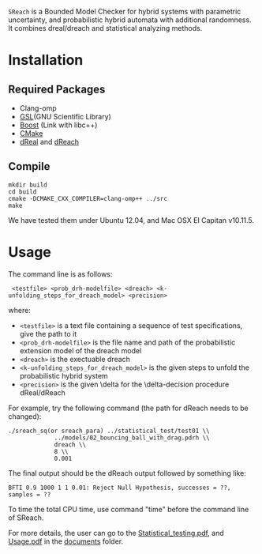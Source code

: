 ``SReach`` is a Bounded Model Checker for hybrid systems with parametric uncertainty, and probabilistic hybrid automata with additional randomness. It combines dreal/dreach and statistical analyzing methods.

Installation
============

Required Packages
-----------------

 - Clang-omp
 - [GSL](GNU Scientific Library)
 - [Boost] (Link with libc++)
 - [CMake]
 - [dReal] and [dReach]

[GSL]: http://www.gnu.org/software/gsl/
[Boost]: http://www.boost.org/
[CMake]: http://www.cmake.org/
[dReal]: http://dreal.cs.cmu.edu
[dReach]: http://dreal.cs.cmu.edu

Compile
-------

    mkdir build
    cd build
    cmake -DCMAKE_CXX_COMPILER=clang-omp++ ../src
    make

We have tested them under Ubuntu 12.04, and Mac OSX EI Capitan v10.11.5.

Usage
=====

The command line is as follows:

     <testfile> <prob_drh-modelfile> <dreach> <k-unfolding_steps_for_dreach_model> <precision>

where:

 - ``<testfile>`` is a text file containing a sequence of test specifications, give the path to it
 - ``<prob_drh-modelfile>`` is the file name and path of the probabilistic extension model of the dreach model
 - ``<dreach>`` is the exectuable dreach
 - ``<k-unfolding_steps_for_dreach_model>`` is the given steps to unfold the probabilistic hybrid system
 - ``<precision>`` is the given \delta for the \delta-decision procedure dReal/dReach

For example, try the following command (the path for dReach needs to be changed):

    ./sreach_sq(or sreach_para) ../statistical_test/test01 \\
                 ../models/02_bouncing_ball_with_drag.pdrh \\
                 dreach \\
                 8 \\
                 0.001

The final output should be the dReach output followed by something like:

    BFTI 0.9 1000 1 1 0.01: Reject Null Hypothesis, successes = ??, samples = ??


To time the total CPU time, use command "time" before the command line of SReach.

For more details, the user can go to the [Statistical_testing.pdf][testing], and [Usage.pdf][usage] in the [documents][doc] folder.

[testing]: https://github.com/dreal/SReach/raw/master/documents/Statistical_testing.pdf
[usage]: https://github.com/dreal/SReach/raw/master/documents/Usage.pdf
[doc]: https://github.com/dreal/SReach/tree/master/documents
